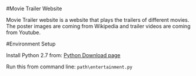 #Movie Trailer Website

Movie Trailer website is a website that plays the trailers of different movies. The poster images are coming from Wikipedia and trailer videos are coming from Youtube.

#Environment Setup

Install Python 2.7 from:
[Python Download page](https://www.python.org/downloads/)

Run this from command line:
`path\entertainment.py`

